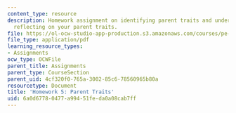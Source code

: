 ```yaml
---
content_type: resource
description: Homework assignment on identifying parent traits and understanding and
  reflecting on your parent traits.
file: https://ol-ocw-studio-app-production.s3.amazonaws.com/courses/pe-550-designing-your-life-spring-2009/6a0d67780477a99451feda0a08cab7ff_MITPE_550iap09_s09_assn05.pdf
file_type: application/pdf
learning_resource_types:
- Assignments
ocw_type: OCWFile
parent_title: Assignments
parent_type: CourseSection
parent_uid: 4cf320f0-765a-3002-85c6-78560965b80a
resourcetype: Document
title: 'Homework 5: Parent Traits'
uid: 6a0d6778-0477-a994-51fe-da0a08cab7ff
---
```


